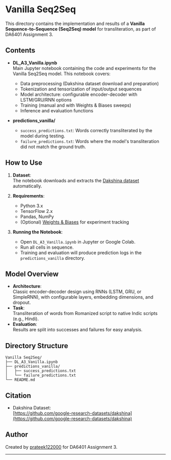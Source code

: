 # Vanilla Seq2Seq

This directory contains the implementation and results of a **Vanilla Sequence-to-Sequence (Seq2Seq) model** for transliteration, as part of DA6401 Assignment 3.

## Contents

- **DL_A3_Vanilla.ipynb**  
  Main Jupyter notebook containing the code and experiments for the Vanilla Seq2Seq model. This notebook covers:
  - Data preprocessing (Dakshina dataset download and preparation)
  - Tokenization and tensorization of input/output sequences
  - Model architecture: configurable encoder-decoder with LSTM/GRU/RNN options
  - Training (manual and with Weights & Biases sweeps)
  - Inference and evaluation functions

- **predictions_vanilla/**
  - `success_predictions.txt`: Words correctly transliterated by the model during testing.
  - `failure_predictions.txt`: Words where the model's transliteration did not match the ground truth.

## How to Use

1. **Dataset**:  
   The notebook downloads and extracts the [Dakshina dataset](https://storage.googleapis.com/gresearch/dakshina/dakshina_dataset_v1.0.tar) automatically.

2. **Requirements**:  
   - Python 3.x
   - TensorFlow 2.x
   - Pandas, NumPy
   - (Optional) [Weights & Biases](https://www.wandb.com/) for experiment tracking

3. **Running the Notebook**:
   - Open `DL_A3_Vanilla.ipynb` in Jupyter or Google Colab.
   - Run all cells in sequence.
   - Training and evaluation will produce prediction logs in the `predictions_vanilla` directory.

## Model Overview

- **Architecture**:  
  Classic encoder-decoder design using RNNs (LSTM, GRU, or SimpleRNN), with configurable layers, embedding dimensions, and dropout.
- **Task**:  
  Transliteration of words from Romanized script to native Indic scripts (e.g., Hindi).
- **Evaluation**:  
  Results are split into successes and failures for easy analysis.

## Directory Structure

```
Vanilla Seq2Seq/
├── DL_A3_Vanilla.ipynb
├── predictions_vanilla/
│   ├── success_predictions.txt
│   └── failure_predictions.txt
└── README.md
```

## Citation

- Dakshina Dataset:  
  [https://github.com/google-research-datasets/dakshina](https://github.com/google-research-datasets/dakshina)

## Author

Created by [prateek122000](https://github.com/prateek122000) for DA6401 Assignment 3.

---
